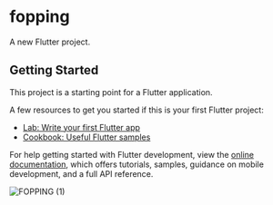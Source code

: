 # fopping

A new Flutter project.

## Getting Started

This project is a starting point for a Flutter application.

A few resources to get you started if this is your first Flutter project:

- [Lab: Write your first Flutter app](https://docs.flutter.dev/get-started/codelab)
- [Cookbook: Useful Flutter samples](https://docs.flutter.dev/cookbook)

For help getting started with Flutter development, view the
[online documentation](https://docs.flutter.dev/), which offers tutorials,
samples, guidance on mobile development, and a full API reference.

![FOPPING (1)](https://user-images.githubusercontent.com/108194170/230185961-0aeef8e6-a887-4ff3-baa7-02bfcf24c1f7.jpg)
